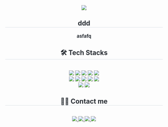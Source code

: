 <div align= "center">
    <img src="https://capsule-render.vercel.app/api?type=rounded&color=auto&height=180&text=ㅇㅅㅇ&animation=fadeIn&fontColor=000000&fontSize=90" />
    </div>
    <div align= "center"> 
    <h2 style="border-bottom: 1px solid #d8dee4; color: #282d33;"> ddd </h2>  
    <div style="font-weight: 700; font-size: 15px; text-align: center; color: #282d33;"> asfafq </div> 
    </div>
    <div align= "center">
    <h2 style="border-bottom: 1px solid #d8dee4; color: #282d33;"> 🛠️ Tech Stacks </h2> <br> 
    <div style="margin: 0 auto; text-align: center;" align= "center"> <img src="https://img.shields.io/badge/Amazon S3-569A31?style=plastic&logo=Amazon S3&logoColor=white">
          <img src="https://img.shields.io/badge/Amazon AWS-232F3E?style=plastic&logo=Amazon AWS&logoColor=white">
          <img src="https://img.shields.io/badge/Django-092E20?style=plastic&logo=Django&logoColor=white">
          <img src="https://img.shields.io/badge/Figma-F24E1E?style=plastic&logo=Figma&logoColor=white">
          <img src="https://img.shields.io/badge/Github-181717?style=plastic&logo=Github&logoColor=white">
          <br/><img src="https://img.shields.io/badge/IOS-000000?style=plastic&logo=IOS&logoColor=white">
          <img src="https://img.shields.io/badge/MariaDB-003545?style=plastic&logo=MariaDB&logoColor=white">
          <img src="https://img.shields.io/badge/Notion-000000?style=plastic&logo=Notion&logoColor=white">
          <img src="https://img.shields.io/badge/React-61DAFB?style=plastic&logo=React&logoColor=white">
          <img src="https://img.shields.io/badge/ReduxSaga-999999?style=plastic&logo=ReduxSaga&logoColor=white">
          <br/><img src="https://img.shields.io/badge/StyledComponents-DB7093?style=plastic&logo=StyledComponents&logoColor=white">
          <img src="https://private-user-images.githubusercontent.com/209986091/443515869-98016a7d-68eb-4e48-b033-ce69253bb0db.png?jwt=eyJhbGciOiJIUzI1NiIsInR5cCI6IkpXVCJ9.eyJpc3MiOiJnaXRodWIuY29tIiwiYXVkIjoicmF3LmdpdGh1YnVzZXJjb250ZW50LmNvbSIsImtleSI6ImtleTUiLCJleHAiOjE3NDcyMDM2OTQsIm5iZiI6MTc0NzIwMzM5NCwicGF0aCI6Ii8yMDk5ODYwOTEvNDQzNTE1ODY5LTk4MDE2YTdkLTY4ZWItNGU0OC1iMDMzLWNlNjkyNTNiYjBkYi5wbmc_WC1BbXotQWxnb3JpdGhtPUFXUzQtSE1BQy1TSEEyNTYmWC1BbXotQ3JlZGVudGlhbD1BS0lBVkNPRFlMU0E1M1BRSzRaQSUyRjIwMjUwNTE0JTJGdXMtZWFzdC0xJTJGczMlMkZhd3M0X3JlcXVlc3QmWC1BbXotRGF0ZT0yMDI1MDUxNFQwNjE2MzRaJlgtQW16LUV4cGlyZXM9MzAwJlgtQW16LVNpZ25hdHVyZT1hNzcxMzYyZDVjMGNmMGFmNzcwYTg1MTMxZmY4NzJiNWE1MGUyNTQwOWQzMGE0NjZkNWJmZWQxNzFkNmRkZDJmJlgtQW16LVNpZ25lZEhlYWRlcnM9aG9zdCJ9.DY83vBz07V33l4zWlNEp7OAI75tAN-JFIVZfgS-jIY8">
          </div>
    </div>
    <div align= "center">
    <h2 style="border-bottom: 1px solid #d8dee4; color: #282d33;"> 🧑‍💻 Contact me </h2> <br> 
    <div align= "center"> <a href=> <img src="https://img.shields.io/badge/Tistory-000000?style=plastic&logo=Tistory&logoColor=white&link="> </a>
         <a href=> <img src="https://img.shields.io/badge/Notion-000000?style=plastic&logo=Notion&logoColor=white&link="> </a>
         <a href=mailto:> <img src="https://img.shields.io/badge/Gmail-EA4335?style=plastic&logo=Gmail&logoColor=white&link=mailto:"> </a>
         <a href=> <img src="https://img.shields.io/badge/Instagram-E4405F?style=plastic&logo=Instagram&logoColor=white&link="> </a>
          </div>  <br> 
    <div align= "center">  </div> 
    </div>
    
